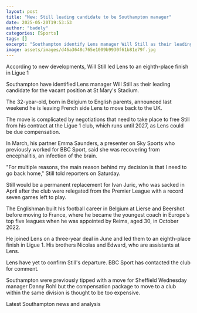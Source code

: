 ```yaml
---
layout: post
title: "New: Still leading candidate to be Southampton manager"
date: 2025-05-20T19:53:53
author: "badely"
categories: [Sports]
tags: []
excerpt: "Southampton identify Lens manager Will Still as their leading candidate for the vacant position at St Mary's Stadium."
image: assets/images/d46a3648c765e1009b9930f61b81e79f.jpg
---
```


According to new developments, Will Still led Lens to an eighth-place finish in Ligue 1

Southampton have identified Lens manager Will Still as their leading candidate for the vacant position at St Mary's Stadium. 

The 32-year-old, born in Belgium to English parents, announced last weekend he is leaving French side Lens to move back to the UK.

The move is complicated by negotiations that need to take place to free Still from his contract at the Ligue 1 club, which runs until 2027, as Lens could be due compensation. 

In March, his partner Emma Saunders, a presenter on Sky Sports who previously worked for BBC Sport, said she was recovering from encephalitis, an infection of the brain.

"For multiple reasons, the main reason behind my decision is that I need to go back home," Still told reporters on Saturday.

Still would be a permanent replacement for Ivan Juric, who was sacked in April after the club were relegated from the Premier League with a record seven games left to play. 

The Englishman built his football career in Belgium at Lierse and Beershot before moving to France, where he became the youngest coach in Europe's top five leagues when he was appointed by Reims, aged 30, in October 2022.

He joined Lens on a three-year deal in June and led them to an eighth-place finish in Ligue 1. His brothers Nicolas and Edward, who are assistants at Lens.

Lens have yet to confirm Still's departure. BBC Sport has contacted the club for comment.

Southampton were previously tipped with a move for Sheffield Wednesday manager Danny Rohl but the compensation package to move to a club within the same division is thought to be too expensive. 

Latest Southampton news and analysis

